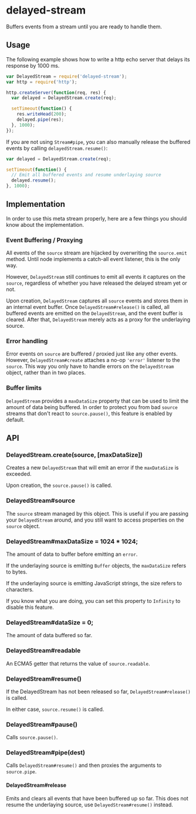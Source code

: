 # delayed-stream

Buffers events from a stream until you are ready to handle them.

## Usage

The following example shows how to write a http echo server that delays its
response by 1000 ms.

``` javascript
var DelayedStream = require('delayed-stream');
var http = require('http');

http.createServer(function(req, res) {
  var delayed = DelayedStream.create(req);

  setTimeout(function() {
    res.writeHead(200);
    delayed.pipe(res);
  }, 1000);
});
```

If you are not using `Stream#pipe`, you can also manually release the buffered
events by calling `delayedStream.resume()`:

``` javascript
var delayed = DelayedStream.create(req);

setTimeout(function() {
  // Emit all buffered events and resume underlaying source
  delayed.resume();
}, 1000);
```

## Implementation

In order to use this meta stream properly, here are a few things you should
know about the implementation.

### Event Buffering / Proxying

All events of the `source` stream are hijacked by overwriting the `source.emit`
method. Until node implements a catch-all event listener, this is the only way.

However, `DelayedStream` still continues to emit all events it captures on the
`source`, regardless of whether you have released the delayed stream yet or
not.

Upon creation, `DelayedStream` captures all `source` events and stores them in
an internal event buffer. Once `DelayedStream#release()` is called, all
buffered events are emitted on the `DelayedStream`, and the event buffer is
cleared. After that, `DelayedStream` merely acts as a proxy for the underlaying
source.

### Error handling

Error events on `source` are buffered / proxied just like any other events.
However, `DelayedStream#create` attaches a no-op `'error'` listener to the
`source`. This way you only have to handle errors on the `DelayedStream`
object, rather than in two places.

### Buffer limits

`DelayedStream` provides a `maxDataSize` property that can be used to limit
the amount of data being buffered. In order to protect you from bad `source`
streams that don't react to `source.pause()`, this feature is enabled by
default.

## API

### DelayedStream.create(source, [maxDataSize])

Creates a new `DelayedStream` that will emit an error if the `maxDataSize` is
exceeded.

Upon creation, the `source.pause()` is called.

### DelayedStream#source

The `source` stream managed by this object. This is useful if you are
passing your `DelayedStream` around, and you still want to access properties
on the `source` object.

### DelayedStream#maxDataSize = 1024 * 1024;

The amount of data to buffer before emitting an `error`.

If the underlaying source is emitting `Buffer` objects, the `maxDataSize`
refers to bytes.

If the underlaying source is emitting JavaScript strings, the size refers to
characters.

If you know what you are doing, you can set this property to `Infinity` to
disable this feature.

### DelayedStream#dataSize = 0;

The amount of data buffered so far.

### DelayedStream#readable

An ECMA5 getter that returns the value of `source.readable`.

### DelayedStream#resume()

If the DelayedStream has not been released so far, `DelayedStream#release()`
is called.

In either case, `source.resume()` is called.

### DelayedStream#pause()

Calls `source.pause()`.

### DelayedStream#pipe(dest)

Calls `DelayedStream#resume()` and then proxies the arguments to `source.pipe`.

#### DelayedStream#release

Emits and clears all events that have been buffered up so far. This does not
resume the underlaying source, use `DelayedStream#resume()` instead.
